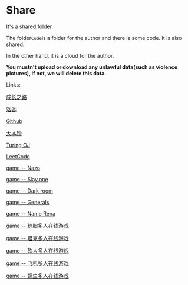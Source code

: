 # Share
It's a shared folder.

The folder```Code```is a folder for the author and there is some code. It is also shared.

In the other hand, it is a cloud for the author.

**You mustn't upload or download any unlawful data(such as violence pictures), if not, we will delete this data.**

Links:

[成长之路](https://www.luogu.org/problemnew/lists?name=&orderitem=pid&tag=83&content=0&type=)

[洛谷](http://luogu.org)

[Github](https://github.com)

[大本钟](http://bigbang.openjudge.cn)

[Turing OJ](http://222.180.160.110:2019)

[LeetCode](https://leetcode-cn.com)

[game -- Nazo](http://nazo.one-story.cn)

[game -- Slay.one](http://slay.one)

[game -- Dark room](https://waitk.coding.me/)

[game -- Generals](http://generals.io/)

[game -- Name Rena](http://namerena.github.io/#)

[game -- 琼脂多人在线游戏](http://agar.io)

[game -- 坦克多人在线游戏](http://diep.io)

[game -- 砍人多人在线游戏](http://wilds.io)

[game -- 飞机多人在线游戏](http://wings.io)

[game -- 蠕虫多人在线游戏](http://slither.io)
